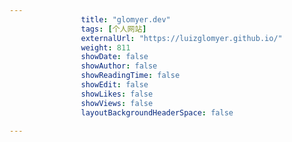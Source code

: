 ---
                title: "glomyer.dev"
                tags: [个人网站]
                externalUrl: "https://luizglomyer.github.io/"
                weight: 811
                showDate: false
                showAuthor: false
                showReadingTime: false
                showEdit: false
                showLikes: false
                showViews: false
                layoutBackgroundHeaderSpace: false
                ---

